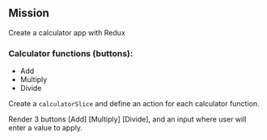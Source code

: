 ## Mission

Create a calculator app with Redux

### Calculator functions (buttons):

* Add
* Multiply
* Divide

Create a `calculatorSlice` and define an action for each calculator function.

Render 3 buttons
[Add] [Multiply] [Divide], and an input where user will enter a value to apply.
